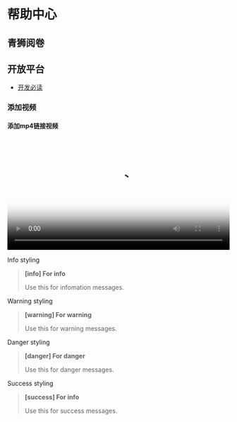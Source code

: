 # 帮助中心

## 青狮阅卷

## 开放平台

* [开发必读](/openapi/test.md)

### 添加视频

#### 添加mp4链接视频

<video id="my-video" class="video-js" controls preload="auto" width="100%"
poster="http://r9neyyvo2.hn-bkt.clouddn.com/001.png" data-setup='{"aspectRatio":"16:9"}'>
<source src="http://r9neyyvo2.hn-bkt.clouddn.com/test-video.mp4" type='video/mp4' >
</video>

Info styling
> **[info] For info**
>
> Use this for infomation messages.

Warning styling
> **[warning] For warning**
>
> Use this for warning messages.

Danger styling
> **[danger] For danger**
>
> Use this for danger messages.

Success styling
> **[success] For info**
>
> Use this for success messages.
